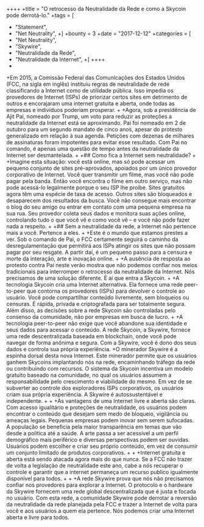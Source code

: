 ++++
 +title = "O retrocesso da Neutralidade da Rede e como a Skycoin pode derrotá-lo."
 +tags = [
 +    "Statement",
 +    "Net Neutrality",
 +]
 +bounty = 3
 +date = "2017-12-12"
 +categories = [
 +    "Net Neutrality",
 +    "Skywire",
 +    "Neutralidade da Rede",
 +    "Neutralidade da Internet",
 +]
 ++++
 +
 +Em 2015, a Comissão Federal das Comunicações dos Estados Unidos (FCC, na sigla em inglês) instituiu regras de neutralidade de rede classificando a Internet como de utilidade pública. Isso impedia os provedores de Internet (ISPs) de priorizar certos sites em detrimento de outros e encorajaram uma internet gratuita e aberta, onde todas as empresas e indivíduos poderiam prosperar. 
 +
 +Agora, sob a presidência de Ajit Pai, nomeado por Trump, um voto para reduzir as proteções a neutralidade da Internet está se aproximando. Pai foi nomeado em 2 de outubro para um segundo mandato de cinco anos, apesar do protesto generalizado em relação à sua agenda. Petições com dezenas de milhares de assinaturas foram impotentes para evitar esse resultado. Com Pai no comando, é apenas uma questão de tempo antes da neutralidade da Internet ser desmantelada.
 +
 +## Como fica a Internet sem neutralidade?
 +
 +Imagine esta situação: você está online, mas só pode acessar um pequeno conjunto de sites pré-aprovados, apoiados por um único provedor corporativo de Internet. Você quer transmitir um filme, mas você não pode pagar pela banda. Então você encontra o filme em outro serviço, mas não pode acessá-lo legalmente porque o seu ISP lhe proíbe. Sites gratuitos agora têm uma espécie de taxa de acesso. Outros sites são bloqueados e desaparecem dos resultados da busca. Você não consegue mais encontrar o blog do seu amigo ou entrar em contato com uma pequena empresa na sua rua. Seu provedor coleta seus dados e monitora suas ações online, controlando tudo o que você vê e como você vê – e você não pode fazer nada a respeito.
 +
 +## Sem a neutralidade da rede, a Internet não pertence mais a você. Pertence a eles.
 +
 +Este é o mundo que estamos prestes a ver. Sob o comando de Pai, o FCC certamente seguirá o caminho da desregulamentação que permitirá aos ISPs atingir os sites que não possam pagar por seu resgate. A partir daí, é um pequeno passo para a censura e morte da interação, arte e inovação online.
 +
 +A ausência de resposta ao protesto contra Pai neste verão mostra que não podemos confiar nos meios tradicionais para interromper o retrocesso da neutralidade da Internet. Nós precisamos de uma solução diferente. É aí que entra a Skycoin.
 +
 +A tecnologia Skycoin cria uma Internet alternativa. Ela fornece uma rede peer-to-peer que contorna os provedores (ISPs) para devolver o controle ao usuário. Você pode compartilhar conteúdo livremente, sem bloqueios ou censuras. É rápida, privada e criptografada para ser totalmente segura. Além disso, as decisões sobre a rede Skycoin são controladas pelo consenso da comunidade, não por empresas em busca de lucro.
 +
 +A tecnologia peer-to-peer não exige que você abandone sua identidade e seus dados para acessar o conteúdo. A rede Skycoin, a Skywire, fornece uma rede descentralizada baseada em blockchain, onde você pode navegar de forma anônima e segura. Com a Skywire, você é dono dos seus dados e controla sua própria experiência. 
 +O minerador Skywire é a espinha dorsal desta nova Internet. Este minerador permite que os usuários ganhem Skycoins implantando nós na rede, encaminhando tráfego da rede ou contribuindo com recursos. O sistema da Skycoin incentiva um modelo gratuito baseado na comunidade, no qual os usuários assumem a responsabilidade pelo crescimento e viabilidade do mesmo. Em vez de se subverter ao controle dos exploradores ISPs corporativos, os usuários criam sua própria experiência. A Skywire é autossustentável e independente.
 +
 +
 +As vantagens de uma Internet livre e aberta são claras. Com acesso igualitário e proteções de neutralidade, os usuários podem encontrar o conteúdo que desejam sem medo de bloqueio, vigilância ou ameaças legais. Pequenas empresas podem inovar sem serem sufocadas. A população se beneficia pela maior transparência em temas que vão desde a politica até a saúde. A arte passa a ser acessível a um perfil demográfico mais periférico e diversas perspectivas podem ser ouvidas. Usuários podem escolher e criar seu próprio conteúdo, em vez de consumir um conjunto limitado de produtos corporativos. 
 +
 +
 +Internet gratuita e aberta está sendo atacada agora mais do que nunca. Se a FCC não trazer de volta a legislação de neutralidade este ano, cabe a nós recuperar o controle e garantir que a internet permaneça um recurso publico igualmente disponível para todos.
 +
 +
 +A rede Skywire prova que nós não precisamos confiar nos provedores para explorar a Internet. O protocolo e o hardware da Skywire fornecem uma rede global descentralizada que é justa e focada no usuário. Com esta rede, a comunidade Skywire pode derrotar a reversão da neutralidade da rede planejada pela FCC e trazer a Internet de volta para você e aos usuários a quem ela pertence. Nós podemos criar uma Internet aberta e livre para todos.
